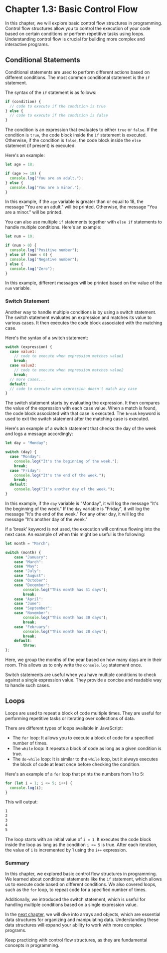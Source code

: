 # Chapter 1.3: Basic Control Flow

In this chapter, we will explore basic control flow structures in programming.
Control flow structures allow you to control the execution of your code based on certain conditions or perform repetitive tasks using loops.
Understanding control flow is crucial for building more complex and interactive programs.

## Conditional Statements

Conditional statements are used to perform different actions based on different conditions.
The most common conditional statement is the `if` statement.

The syntax of the `if` statement is as follows:

```javascript
if (condition) {
  // code to execute if the condition is true
} else {
  // code to execute if the condition is false
}
```

The condition is an expression that evaluates to either `true` or `false`.
If the condition is `true`, the code block inside the `if` statement is executed.
Otherwise, if the condition is `false`, the code block inside the `else` statement (if present) is executed.

Here's an example:

```javascript
let age = 18;

if (age >= 18) {
  console.log("You are an adult.");
} else {
  console.log("You are a minor.");
}
```

In this example, if the `age` variable is greater than or equal to 18, the message "You are an adult." will be printed.
Otherwise, the message "You are a minor." will be printed.

You can also use multiple `if` statements together with `else if` statements to handle multiple conditions.
Here's an example:

```javascript
let num = 10;

if (num > 0) {
  console.log("Positive number");
} else if (num < 0) {
  console.log("Negative number");
} else {
  console.log("Zero");
}
```

In this example, different messages will be printed based on the value of the `num` variable.

### Switch Statement

Another way to handle multiple conditions is by using a switch statement.
The switch statement evaluates an expression and matches its value to various cases.
It then executes the code block associated with the matching case.

Here's the syntax of a switch statement:

```javascript
switch (expression) {
  case value1:
    // code to execute when expression matches value1
    break;
  case value2:
    // code to execute when expression matches value2
    break;
  // more cases...
  default:
  // code to execute when expression doesn't match any case
}
```

The switch statement starts by evaluating the expression.
It then compares the value of the expression with each case value.
When a match is found, the code block associated with that case is executed.
The `break` keyword is used to exit the switch statement after the matching case is executed.

Here's an example of a switch statement that checks the day of the week and logs a message accordingly:

```javascript
let day = "Monday";

switch (day) {
  case "Monday":
    console.log("It's the beginning of the week.");
    break;
  case "Friday":
    console.log("It's the end of the week.");
    break;
  default:
    console.log("It's another day of the week.");
}
```

In this example, if the `day` variable is "Monday", it will log the message "It's the beginning of the week." If the `day` variable is "Friday", it will log the message "It's the end of the week." For any other day, it will log the message "It's another day of the week."

If a 'break' keyword is not used, the execution will continue flowing into the next case.
An example of when this might be useful is the following:

```javascript
let month = "March";

switch (month) {
    case "January":
    case "March":
    case "May":
    case "July":
    case "August":
    case "October":
    case "December":
        console.log("This month has 31 days");
        break;
    case "April":
    case "June":
    case "September":
    case "November":
        console.log("This month has 30 days");
        break;
    case "February":
        console.log("This month has 28 days");
        break;
    default:
        throw;
};
```

Here, we group the months of the year based on how many days are in their room.
This allows us to only write the `console.log` statement once.

Switch statements are useful when you have multiple conditions to check against a single expression value.
They provide a concise and readable way to handle such cases.

## Loops

Loops are used to repeat a block of code multiple times.
They are useful for performing repetitive tasks or iterating over collections of data.

There are different types of loops available in JavaScript:

- The `for` loop: It allows you to execute a block of code for a specified number of times.
- The `while` loop: It repeats a block of code as long as a given condition is true.
- The `do-while` loop: It is similar to the `while` loop, but it always executes the block of code at least once before checking the condition.

Here's an example of a `for` loop that prints the numbers from 1 to 5:

```javascript
for (let i = 1; i <= 5; i++) {
  console.log(i);
}
```

This will output:

```bash
1
2
3
4
5
```

The loop starts with an initial value of `i = 1`.
It executes the code block inside the loop as long as the condition `i <= 5` is true.
After each iteration, the value of `i` is incremented by 1 using the `i++` expression.

### Summary

In this chapter, we explored basic control flow structures in programming.
We learned about conditional statements like the `if` statement, which allows us to execute code based on different conditions.
We also covered loops, such as the `for` loop, to repeat code for a specified number of times.

Additionally, we introduced the switch statement, which is useful for handling multiple conditions based on a single expression value.

In the [next chapter](./4-Assignment-1-Adventure-Game.md), we will dive into arrays and objects, which are essential data structures for organizing and manipulating data.
Understanding these data structures will expand your ability to work with more complex programs.

Keep practicing with control flow structures, as they are fundamental concepts in programming.
